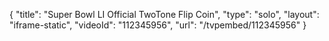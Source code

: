 {
    "title": "Super Bowl LI Official TwoTone Flip Coin",
    "type": "solo",
    "layout": "iframe-static",
    "videoId": "112345956",
    "url": "\/tvpembed\/112345956"
}